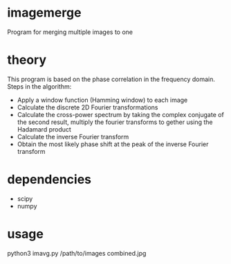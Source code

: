 # imagemerge
Program for merging multiple images to one

# theory
This program is based on the phase correlation in the frequency domain.
Steps in the algorithm:
* Apply a window function (Hamming window) to each image
* Calculate the discrete 2D Fourier transformations
* Calculate the cross-power spectrum by taking the complex conjugate of the second result, multiply the fourier transforms to gether using the Hadamard product
* Calculate the inverse Fourier transform
* Obtain the most likely phase shift at the peak of the inverse Fourier transform

# dependencies
* scipy
* numpy

# usage
python3 imavg.py /path/to/images combined.jpg

